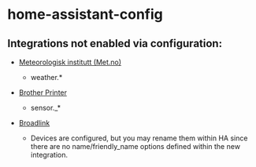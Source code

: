 # home-assistant-config

## Integrations not enabled via configuration:

* [Meteorologisk institutt (Met.no)](https://www.home-assistant.io/integrations/met/)
    * weather.*

* [Brother Printer](https://www.home-assistant.io/integrations/brother/)
    * sensor.<printer>_*
  
* [Broadlink](https://www.home-assistant.io/integrations/broadlink/)
    * Devices are configured, but you may rename them within HA since there are no 
      name/friendly_name options defined within the new integration.